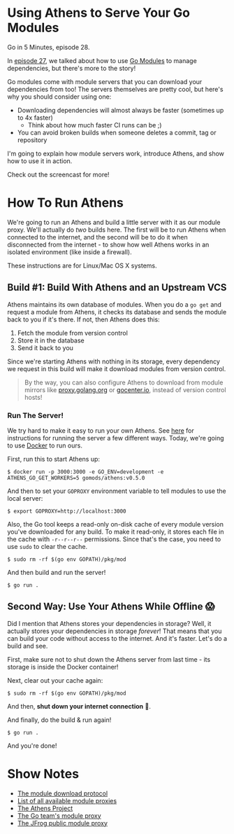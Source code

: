 # Using Athens to Serve Your Go Modules

Go in 5 Minutes, episode 28.

In [episode 27](https://www.goin5minutes.com/screencast/episode_27_intro_to_modules/), we talked about how to use [Go Modules](https://github.com/golang/go/wiki/Modules) to manage dependencies, but there's more to the story!

Go modules come with module servers that you can download your dependencies from too! The servers themselves are pretty cool, but here's why you should consider using one:

- Downloading dependencies will almost always be faster (sometimes up to 4x faster)
  - Think about how much faster CI runs can be ;)
- You can avoid broken builds when someone deletes a commit, tag or repository

I'm going to explain how module servers work, introduce Athens, and show how to use it in action.

Check out the screencast for more!

# How To Run Athens

We're going to run an Athens and build a little server with it as our module proxy. We'll actually do _two_ builds here. The first will be to run Athens when connected to the internet, and the second will be to do it when disconnected from the internet - to show how well Athens works in an isolated environment (like inside a firewall).

These instructions are for Linux/Mac OS X systems.

## Build #1: Build With Athens and an Upstream VCS

Athens maintains its own database of modules. When you do a `go get` and request a module from Athens, it checks its database and sends the module back to you if it's there. If not, then Athens does this:

1. Fetch the module from version control
1. Store it in the database
1. Send it back to you

Since we're starting Athens with nothing in its storage, every dependency we request in this build will make it download modules from version control.

>By the way, you can also configure Athens to download from module mirrors like [proxy.golang.org](https://proxy.golang.org) or [gocenter.io](https://gocenter.io), instead of version control hosts!

### Run The Server!

We try hard to make it easy to run your own Athens. See [here](https://docs.gomods.io/install) for instructions for running the server a few different ways. Today, we're going to use [Docker](https://www.docker.com/) to run ours.

First, run this to start Athens up:

```console
$ docker run -p 3000:3000 -e GO_ENV=development -e ATHENS_GO_GET_WORKERS=5 gomods/athens:v0.5.0
```

And then to set your `GOPROXY` environment variable to tell modules to use the local server:

```console
$ export GOPROXY=http://localhost:3000
```

Also, the Go tool keeps a read-only on-disk cache of every module version you've downloaded for any build. To make it read-only, it stores each file in the cache with `-r--r--r--` permissions. Since that's the case, you need to use `sudo` to clear the cache.

```console
$ sudo rm -rf $(go env GOPATH)/pkg/mod
```

And then build and run the server!

```console
$ go run .
```

## Second Way: Use Your Athens While Offline :scream:

Did I mention that Athens stores your dependencies in storage? Well, it actually stores your dependencies in storage _forever_! That means that you can build your code without access to the internet. And it's faster. Let's do a build and see.

First, make sure not to shut down the Athens server from last time - its storage is inside the Docker container!

Next, clear out your cache again:

```console
$ sudo rm -rf $(go env GOPATH)/pkg/mod
```

And then, **shut down your internet connection** :see_no_evil:.

And finally, do the build & run again!

```console
$ go run .
```

And you're done!

# Show Notes

- [The module download protocol](https://docs.gomods.io/intro/protocol/)
- [List of all available module proxies](https://github.com/golang/go/wiki/Modules#are-there-always-on-module-repositories-and-enterprise-proxies)
- [The Athens Project](https://docs.gomods.io)
- [The Go team's module proxy](https://proxy.golang.org)
- [The JFrog public module proxy](https://gocenter.io)
